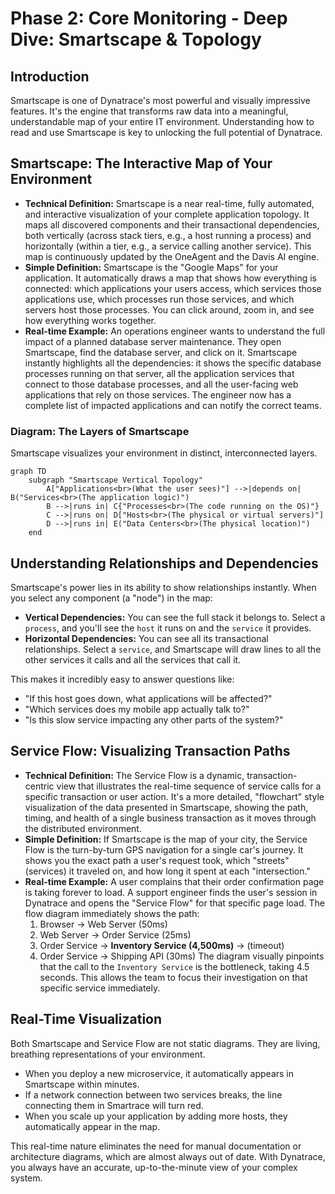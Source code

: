# Phase 2: Core Monitoring - Deep Dive: Smartscape & Topology

## Introduction
Smartscape is one of Dynatrace's most powerful and visually impressive features. It's the engine that transforms raw data into a meaningful, understandable map of your entire IT environment. Understanding how to read and use Smartscape is key to unlocking the full potential of Dynatrace.

## Smartscape: The Interactive Map of Your Environment

*   **Technical Definition:** Smartscape is a near real-time, fully automated, and interactive visualization of your complete application topology. It maps all discovered components and their transactional dependencies, both vertically (across stack tiers, e.g., a host running a process) and horizontally (within a tier, e.g., a service calling another service). This map is continuously updated by the OneAgent and the Davis AI engine.
*   **Simple Definition:** Smartscape is the "Google Maps" for your application. It automatically draws a map that shows how everything is connected: which applications your users access, which services those applications use, which processes run those services, and which servers host those processes. You can click around, zoom in, and see how everything works together.
*   **Real-time Example:** An operations engineer wants to understand the full impact of a planned database server maintenance. They open Smartscape, find the database server, and click on it. Smartscape instantly highlights all the dependencies: it shows the specific database processes running on that server, all the application services that connect to those database processes, and all the user-facing web applications that rely on those services. The engineer now has a complete list of impacted applications and can notify the correct teams.

### Diagram: The Layers of Smartscape
Smartscape visualizes your environment in distinct, interconnected layers.

```mermaid
graph TD
    subgraph "Smartscape Vertical Topology"
        A["Applications<br>(What the user sees)"] -->|depends on| B("Services<br>(The application logic)")
        B -->|runs in| C{"Processes<br>(The code running on the OS)"}
        C -->|runs on| D["Hosts<br>(The physical or virtual servers)"]
        D -->|runs in| E("Data Centers<br>(The physical location)")
    end
```

## Understanding Relationships and Dependencies

Smartscape's power lies in its ability to show relationships instantly. When you select any component (a "node") in the map:
*   **Vertical Dependencies:** You can see the full stack it belongs to. Select a `process`, and you'll see the `host` it runs on and the `service` it provides.
*   **Horizontal Dependencies:** You can see all its transactional relationships. Select a `service`, and Smartscape will draw lines to all the other services it calls and all the services that call it.

This makes it incredibly easy to answer questions like:
*   "If this host goes down, what applications will be affected?"
*   "Which services does my mobile app actually talk to?"
*   "Is this slow service impacting any other parts of the system?"

## Service Flow: Visualizing Transaction Paths

*   **Technical Definition:** The Service Flow is a dynamic, transaction-centric view that illustrates the real-time sequence of service calls for a specific transaction or user action. It's a more detailed, "flowchart" style visualization of the data presented in Smartscape, showing the path, timing, and health of a single business transaction as it moves through the distributed environment.
*   **Simple Definition:** If Smartscape is the map of your city, the Service Flow is the turn-by-turn GPS navigation for a single car's journey. It shows you the exact path a user's request took, which "streets" (services) it traveled on, and how long it spent at each "intersection."
*   **Real-time Example:** A user complains that their order confirmation page is taking forever to load. A support engineer finds the user's session in Dynatrace and opens the "Service Flow" for that specific page load. The flow diagram immediately shows the path:
    1.  Browser -> Web Server (50ms)
    2.  Web Server -> Order Service (25ms)
    3.  Order Service -> **Inventory Service (4,500ms)** -> (timeout)
    4.  Order Service -> Shipping API (30ms)
    The diagram visually pinpoints that the call to the `Inventory Service` is the bottleneck, taking 4.5 seconds. This allows the team to focus their investigation on that specific service immediately.

## Real-Time Visualization

Both Smartscape and Service Flow are not static diagrams. They are living, breathing representations of your environment.
*   When you deploy a new microservice, it automatically appears in Smartscape within minutes.
*   If a network connection between two services breaks, the line connecting them in Smartrace will turn red.
*   When you scale up your application by adding more hosts, they automatically appear in the map.

This real-time nature eliminates the need for manual documentation or architecture diagrams, which are almost always out of date. With Dynatrace, you always have an accurate, up-to-the-minute view of your complex system.